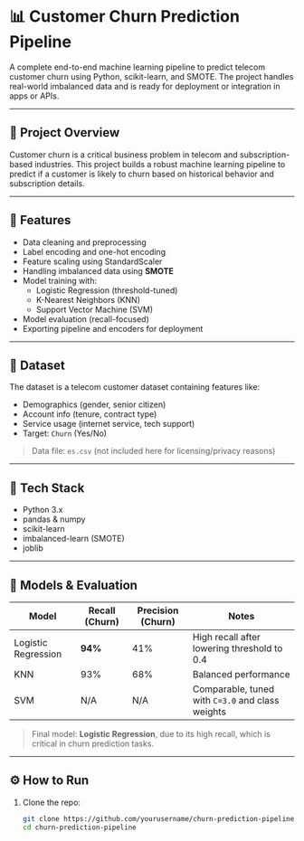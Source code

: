 # 📊 Customer Churn Prediction Pipeline

A complete end-to-end machine learning pipeline to predict telecom customer churn using Python, scikit-learn, and SMOTE. The project handles real-world imbalanced data and is ready for deployment or integration in apps or APIs.

---

## 📌 Project Overview

Customer churn is a critical business problem in telecom and subscription-based industries. This project builds a robust machine learning pipeline to predict if a customer is likely to churn based on historical behavior and subscription details.

---

## 🚀 Features

- Data cleaning and preprocessing
- Label encoding and one-hot encoding
- Feature scaling using StandardScaler
- Handling imbalanced data using **SMOTE**
- Model training with:
  - Logistic Regression (threshold-tuned)
  - K-Nearest Neighbors (KNN)
  - Support Vector Machine (SVM)
- Model evaluation (recall-focused)
- Exporting pipeline and encoders for deployment

---

## 📂 Dataset

The dataset is a telecom customer dataset containing features like:
- Demographics (gender, senior citizen)
- Account info (tenure, contract type)
- Service usage (internet service, tech support)
- Target: `Churn` (Yes/No)

> Data file: `es.csv` (not included here for licensing/privacy reasons)

---

## 🧰 Tech Stack

- Python 3.x
- pandas & numpy
- scikit-learn
- imbalanced-learn (SMOTE)
- joblib

---

## 🧠 Models & Evaluation

| Model               | Recall (Churn) | Precision (Churn) | Notes                                                  |
|---------------------|----------------|-------------------|--------------------------------------------------------|
| Logistic Regression | **94%**        | 41%               | High recall after lowering threshold to 0.4            |
| KNN                 | 93%            | 68%               | Balanced performance                                   |
| SVM                 | N/A            | N/A               | Comparable, tuned with `C=3.0` and class weights       |

> Final model: **Logistic Regression**, due to its high recall, which is critical in churn prediction tasks.

---

## ⚙️ How to Run

1. Clone the repo:
   ```bash
   git clone https://github.com/yourusername/churn-prediction-pipeline.git
   cd churn-prediction-pipeline
